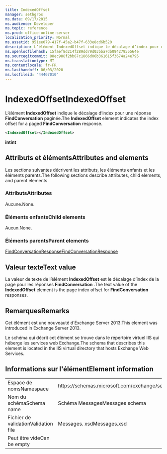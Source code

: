 ```yaml
---
title: IndexedOffset
manager: sethgros
ms.date: 09/17/2015
ms.audience: Developer
ms.topic: reference
ms.prod: office-online-server
localization_priority: Normal
ms.assetid: 951ee079-417f-45a2-b47f-633e8cd6b520
description: L’élément IndexedOffset indique le décalage d’index pour une réponse FindConversation paginée.
ms.openlocfilehash: 15faef8d214f289dd79d03bba7db09427955564e
ms.sourcegitcommit: 88ec988f2bb67c1866d06b361615f3674a24e795
ms.translationtype: MT
ms.contentlocale: fr-FR
ms.lasthandoff: 06/03/2020
ms.locfileid: "44467010"
---
```

# <a name="indexedoffset"></a><span data-ttu-id="a51e6-103">IndexedOffset</span><span class="sxs-lookup"><span data-stu-id="a51e6-103">IndexedOffset</span></span>

<span data-ttu-id="a51e6-104">L’élément **IndexedOffset** indique le décalage d’index pour une réponse **FindConversation** paginée.</span><span class="sxs-lookup"><span data-stu-id="a51e6-104">The **IndexedOffset** element indicates the index offset for a paged **FindConversation** response.</span></span> 
  
```XML
<IndexedOffset></IndexedOffset>
```

 <span data-ttu-id="a51e6-105">**int**</span><span class="sxs-lookup"><span data-stu-id="a51e6-105">**int**</span></span>
## <a name="attributes-and-elements"></a><span data-ttu-id="a51e6-106">Attributs et éléments</span><span class="sxs-lookup"><span data-stu-id="a51e6-106">Attributes and elements</span></span>

<span data-ttu-id="a51e6-107">Les sections suivantes décrivent les attributs, les éléments enfants et les éléments parents.</span><span class="sxs-lookup"><span data-stu-id="a51e6-107">The following sections describe attributes, child elements, and parent elements.</span></span>
  
### <a name="attributes"></a><span data-ttu-id="a51e6-108">Attributs</span><span class="sxs-lookup"><span data-stu-id="a51e6-108">Attributes</span></span>

<span data-ttu-id="a51e6-109">Aucune.</span><span class="sxs-lookup"><span data-stu-id="a51e6-109">None.</span></span>
  
### <a name="child-elements"></a><span data-ttu-id="a51e6-110">Éléments enfants</span><span class="sxs-lookup"><span data-stu-id="a51e6-110">Child elements</span></span>

<span data-ttu-id="a51e6-111">Aucun.</span><span class="sxs-lookup"><span data-stu-id="a51e6-111">None.</span></span>
  
### <a name="parent-elements"></a><span data-ttu-id="a51e6-112">Éléments parents</span><span class="sxs-lookup"><span data-stu-id="a51e6-112">Parent elements</span></span>

[<span data-ttu-id="a51e6-113">FindConversationResponse</span><span class="sxs-lookup"><span data-stu-id="a51e6-113">FindConversationResponse</span></span>](findconversationresponse.md)
  
## <a name="text-value"></a><span data-ttu-id="a51e6-114">Valeur texte</span><span class="sxs-lookup"><span data-stu-id="a51e6-114">Text value</span></span>

<span data-ttu-id="a51e6-115">La valeur de texte de l’élément **IndexedOffset** est le décalage d’index de la page pour les réponses **FindConversation** .</span><span class="sxs-lookup"><span data-stu-id="a51e6-115">The text value of the **IndexedOffset** element is the page index offset for **FindConversation** responses.</span></span> 
  
## <a name="remarks"></a><span data-ttu-id="a51e6-116">Remarques</span><span class="sxs-lookup"><span data-stu-id="a51e6-116">Remarks</span></span>

<span data-ttu-id="a51e6-117">Cet élément est une nouveauté d'Exchange Server 2013.</span><span class="sxs-lookup"><span data-stu-id="a51e6-117">This element was introduced in Exchange Server 2013.</span></span>
  
<span data-ttu-id="a51e6-118">Le schéma qui décrit cet élément se trouve dans le répertoire virtuel IIS qui héberge les services web Exchange.</span><span class="sxs-lookup"><span data-stu-id="a51e6-118">The schema that describes this element is located in the IIS virtual directory that hosts Exchange Web Services.</span></span>
  
## <a name="element-information"></a><span data-ttu-id="a51e6-119">Informations sur l'élément</span><span class="sxs-lookup"><span data-stu-id="a51e6-119">Element information</span></span>

|||
|:-----|:-----|
|<span data-ttu-id="a51e6-120">Espace de noms</span><span class="sxs-lookup"><span data-stu-id="a51e6-120">Namespace</span></span>  <br/> |https://schemas.microsoft.com/exchange/services/2006/messages  <br/> |
|<span data-ttu-id="a51e6-121">Nom du schéma</span><span class="sxs-lookup"><span data-stu-id="a51e6-121">Schema name</span></span>  <br/> |<span data-ttu-id="a51e6-122">Schéma Messages</span><span class="sxs-lookup"><span data-stu-id="a51e6-122">Messages schema</span></span>  <br/> |
|<span data-ttu-id="a51e6-123">Fichier de validation</span><span class="sxs-lookup"><span data-stu-id="a51e6-123">Validation file</span></span>  <br/> |<span data-ttu-id="a51e6-124">Messages. xsd</span><span class="sxs-lookup"><span data-stu-id="a51e6-124">Messages.xsd</span></span>  <br/> |
|<span data-ttu-id="a51e6-125">Peut être vide</span><span class="sxs-lookup"><span data-stu-id="a51e6-125">Can be empty</span></span>  <br/> ||
   


